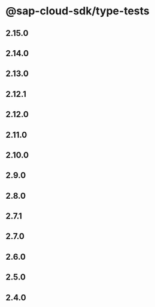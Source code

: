 # @sap-cloud-sdk/type-tests

## 2.15.0

## 2.14.0

## 2.13.0

## 2.12.1

## 2.12.0

## 2.11.0

## 2.10.0

## 2.9.0

## 2.8.0

## 2.7.1

## 2.7.0

## 2.6.0

## 2.5.0

## 2.4.0
